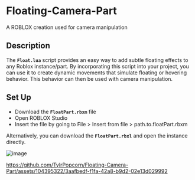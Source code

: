 # Floating-Camera-Part
A ROBLOX creation used for camera manipulation

## Description
The **`Float.lua`** script provides an easy way to add subtle floating effects to any Roblox instance/part. By incorporating this script into your project, you can use it to create dynamic movements that simulate floating or hovering behavior. This behavior can then be used with camera manipulation.

## Set Up
- Download the **`FloatPart.rbxm`** file
- Open ROBLOX Studio
- Insert the file by going to File > Insert from file > path.to.floatPart.rbxm

Alternatively, you can download the **`FloatPart.rbxl`** and open the instance directly.

![image](https://github.com/TylrPopcorn/Floating-Camera-Part/assets/104395322/e01e670e-d63f-4d79-8d07-cefa60b10c31)

https://github.com/TylrPopcorn/Floating-Camera-Part/assets/104395322/3aafbedf-f1fa-42a8-b9d2-02e13d029992

